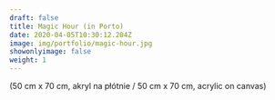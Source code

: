 ```yaml
---
draft: false
title: Magic Hour (in Porto)
date: 2020-04-05T10:30:12.204Z
image: img/portfolio/magic-hour.jpg
showonlyimage: false
weight: 1
---
```


(50 cm x 70 cm, akryl na płótnie / 50 cm x 70 cm, acrylic on canvas)